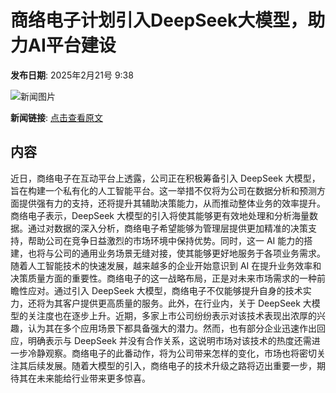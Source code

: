 # 商络电子计划引入DeepSeek大模型，助力AI平台建设

**发布日期**: 2025年2月21号 9:38

![新闻图片](https://pic.chinaz.com/picmap/202502051558215737_4.jpg)

**新闻链接**: [点击查看原文](https://www.aibase.com/zh/news/15577)

## 内容

近日，商络电子在互动平台上透露，公司正在积极筹备引入 DeepSeek 大模型，旨在构建一个私有化的人工智能平台。这一举措不仅将为公司在数据分析和预测方面提供强有力的支持，还将提升其辅助决策能力，从而推动整体业务的效率提升。商络电子表示，DeepSeek 大模型的引入将使其能够更有效地处理和分析海量数据。通过对数据的深入分析，商络电子希望能够为管理层提供更加精准的决策支持，帮助公司在竞争日益激烈的市场环境中保持优势。同时，这一 AI 能力的搭建，也将与公司的通用业务场景无缝对接，使其能够更好地服务于各项业务需求。随着人工智能技术的快速发展，越来越多的企业开始意识到 AI 在提升业务效率和决策质量方面的重要性。商络电子的这一战略布局，正是对未来市场需求的一种前瞻性应对。通过引入 DeepSeek 大模型，商络电子不仅能够提升自身的技术实力，还将为其客户提供更高质量的服务。此外，在行业内，关于 DeepSeek 大模型的关注度也在逐步上升。近期，多家上市公司纷纷表示对该技术表现出浓厚的兴趣，认为其在多个应用场景下都具备强大的潜力。然而，也有部分企业迅速作出回应，明确表示与 DeepSeek 并没有合作关系，这说明市场对该技术的热度还需进一步冷静观察。商络电子的此番动作，将为公司带来怎样的变化，市场也将密切关注其后续发展。随着大模型的引入，商络电子的技术升级之路将迈出重要一步，期待其在未来能给行业带来更多惊喜。
